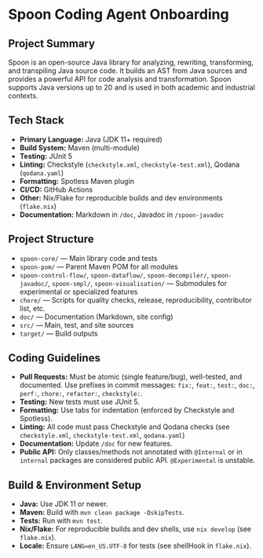 # Spoon Coding Agent Onboarding

## Project Summary

Spoon is an open-source Java library for analyzing, rewriting, transforming, and transpiling Java source code. It builds an AST from Java sources and provides a powerful API for code analysis and transformation. Spoon supports Java versions up to 20 and is used in both academic and industrial contexts.

## Tech Stack

- **Primary Language:** Java (JDK 11+ required)
- **Build System:** Maven (multi-module)
- **Testing:** JUnit 5
- **Linting:** Checkstyle (`checkstyle.xml`, `checkstyle-test.xml`), Qodana (`qodana.yaml`)
- **Formatting:** Spotless Maven plugin
- **CI/CD:** GitHub Actions
- **Other:** Nix/Flake for reproducible builds and dev environments (`flake.nix`)
- **Documentation:** Markdown in `/doc`, Javadoc in `/spoon-javadoc`

## Project Structure

- `spoon-core/` — Main library code and tests
- `spoon-pom/` — Parent Maven POM for all modules
- `spoon-control-flow/`, `spoon-dataflow/`, `spoon-decompiler/`, `spoon-javadoc/`, `spoon-smpl/`, `spoon-visualisation/` — Submodules for experimental or specialized features
- `chore/` — Scripts for quality checks, release, reproducibility, contributor list, etc.
- `doc/` — Documentation (Markdown, site config)
- `src/` — Main, test, and site sources
- `target/` — Build outputs

## Coding Guidelines

- **Pull Requests:** Must be atomic (single feature/bug), well-tested, and documented. Use prefixes in commit messages: `fix:`, `feat:`, `test:`, `doc:`, `perf:`, `chore:`, `refactor:`, `checkstyle:`.
- **Testing:** New tests must use JUnit 5.
- **Formatting:** Use tabs for indentation (enforced by Checkstyle and Spotless).
- **Linting:** All code must pass Checkstyle and Qodana checks (see `checkstyle.xml`, `checkstyle-test.xml`, `qodana.yaml`)
- **Documentation:** Update `/doc` for new features.
- **Public API:** Only classes/methods not annotated with `@Internal` or in `internal` packages are considered public API. `@Experimental` is unstable.

## Build & Environment Setup

- **Java:** Use JDK 11 or newer.
- **Maven:** Build with `mvn clean package -DskipTests`.
- **Tests:** Run with `mvn test`.
- **Nix/Flake:** For reproducible builds and dev shells, use `nix develop` (see `flake.nix`).
- **Locale:** Ensure `LANG=en_US.UTF-8` for tests (see shellHook in `flake.nix`).

